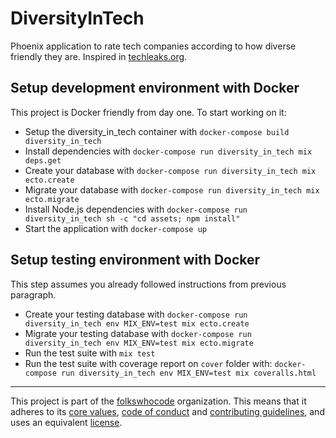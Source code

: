 # DiversityInTech

Phoenix application to rate tech companies according to how diverse friendly they are. Inspired in [techleaks.org](https://www.techleaks.org/).

## Setup development environment with Docker

This project is Docker friendly from day one. To start working on it:

* Setup the diversity_in_tech container with `docker-compose build diversity_in_tech`
* Install dependencies with `docker-compose run diversity_in_tech mix deps.get`
* Create your database with `docker-compose run diversity_in_tech mix ecto.create`
* Migrate your database with `docker-compose run diversity_in_tech mix ecto.migrate`
* Install Node.js dependencies with `docker-compose run diversity_in_tech sh -c "cd assets; npm install"`
* Start the application with `docker-compose up`

## Setup testing environment with Docker

This step assumes you already followed instructions from previous paragraph.

* Create your testing database with `docker-compose run diversity_in_tech env MIX_ENV=test mix ecto.create`
* Migrate your testing database with `docker-compose run diversity_in_tech env MIX_ENV=test mix ecto.migrate`
* Run the test suite with `mix test`
* Run the test suite with coverage report on `cover` folder with: `docker-compose run diversity_in_tech env MIX_ENV=test mix coveralls.html`

----------------------------

This project is part of the [folkswhocode](https://github.com/folkswhocode) organization.
This means that it adheres to its [core values](https://github.com/folkswhocode/base/blob/master/en/VALUES.md), [code of conduct](https://github.com/folkswhocode/base/blob/master/en/CODE_OF_CONDUCT.md) and
[contributing guidelines](https://github.com/folkswhocode/base/blob/master/en/CONTRIBUTING.md), and uses an equivalent [license](https://github.com/folkswhocode/base/blob/master/en/LICENSE).
